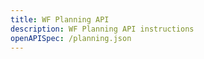 ```yaml
---
title: WF Planning API
description: WF Planning API instructions
openAPISpec: /planning.json
---
```

